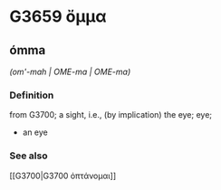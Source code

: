 # G3659 ὄμμα

## ómma

_(om'-mah | OME-ma | OME-ma)_

### Definition

from G3700; a sight, i.e., (by implication) the eye; eye; 

- an eye

### See also

[[G3700|G3700 ὀπτάνομαι]]
